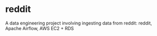 # reddit
A data engineering project involving ingesting data from reddit:  reddit, Apache Airflow, AWS EC2 + RDS
